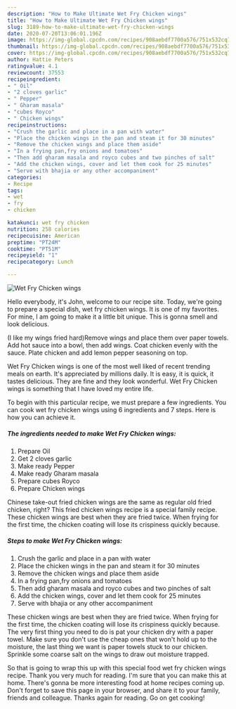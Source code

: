 ```yaml
---
description: "How to Make Ultimate Wet Fry Chicken wings"
title: "How to Make Ultimate Wet Fry Chicken wings"
slug: 3189-how-to-make-ultimate-wet-fry-chicken-wings
date: 2020-07-20T13:06:01.196Z
image: https://img-global.cpcdn.com/recipes/908aebdf7700a576/751x532cq70/wet-fry-chicken-wings-recipe-main-photo.jpg
thumbnail: https://img-global.cpcdn.com/recipes/908aebdf7700a576/751x532cq70/wet-fry-chicken-wings-recipe-main-photo.jpg
cover: https://img-global.cpcdn.com/recipes/908aebdf7700a576/751x532cq70/wet-fry-chicken-wings-recipe-main-photo.jpg
author: Hattie Peters
ratingvalue: 4.1
reviewcount: 37553
recipeingredient:
- " Oil"
- "2 cloves garlic"
- " Pepper"
- " Gharam masala"
- "cubes Royco"
- " Chicken wings"
recipeinstructions:
- "Crush the garlic and place in a pan with water"
- "Place the chicken wings in the pan and steam it for 30 minutes"
- "Remove the chicken wings and place them aside"
- "In a frying pan,fry onions and tomatoes"
- "Then add gharam masala and royco cubes and two pinches of salt"
- "Add the chicken wings, cover and let them cook for 25 minutes"
- "Serve with bhajia or any other accompaniment"
categories:
- Recipe
tags:
- wet
- fry
- chicken

katakunci: wet fry chicken 
nutrition: 258 calories
recipecuisine: American
preptime: "PT24M"
cooktime: "PT51M"
recipeyield: "1"
recipecategory: Lunch

---
```



![Wet Fry Chicken wings](https://img-global.cpcdn.com/recipes/908aebdf7700a576/751x532cq70/wet-fry-chicken-wings-recipe-main-photo.jpg)

Hello everybody, it's John, welcome to our recipe site. Today, we're going to prepare a special dish, wet fry chicken wings. It is one of my favorites. For mine, I am going to make it a little bit unique. This is gonna smell and look delicious.

(I like my wings fried hard)Remove wings and place them over paper towels. Add hot sauce into a bowl, then add wings. Coat chicken evenly with the sauce. Plate chicken and add lemon pepper seasoning on top.

Wet Fry Chicken wings is one of the most well liked of recent trending meals on earth. It's appreciated by millions daily. It is easy, it is quick, it tastes delicious. They are fine and they look wonderful. Wet Fry Chicken wings is something that I have loved my entire life.


To begin with this particular recipe, we must prepare a few ingredients. You can cook wet fry chicken wings using 6 ingredients and 7 steps. Here is how you can achieve it.

<!--inarticleads1-->

##### The ingredients needed to make Wet Fry Chicken wings:

1. Prepare  Oil
1. Get 2 cloves garlic
1. Make ready  Pepper
1. Make ready  Gharam masala
1. Prepare cubes Royco
1. Prepare  Chicken wings


Chinese take-out fried chicken wings are the same as regular old fried chicken, right? This fried chicken wings recipe is a special family recipe. These chicken wings are best when they are fried twice. When frying for the first time, the chicken coating will lose its crispiness quickly because. 

<!--inarticleads2-->

##### Steps to make Wet Fry Chicken wings:

1. Crush the garlic and place in a pan with water
1. Place the chicken wings in the pan and steam it for 30 minutes
1. Remove the chicken wings and place them aside
1. In a frying pan,fry onions and tomatoes
1. Then add gharam masala and royco cubes and two pinches of salt
1. Add the chicken wings, cover and let them cook for 25 minutes
1. Serve with bhajia or any other accompaniment


These chicken wings are best when they are fried twice. When frying for the first time, the chicken coating will lose its crispiness quickly because. The very first thing you need to do is pat your chicken dry with a paper towel. Make sure you don&#39;t use the cheap ones that won&#39;t hold up to the moisture, the last thing we want is paper towels stuck to our chicken. Sprinkle some coarse salt on the wings to draw out moisture trapped. 

So that is going to wrap this up with this special food wet fry chicken wings recipe. Thank you very much for reading. I'm sure that you can make this at home. There's gonna be more interesting food at home recipes coming up. Don't forget to save this page in your browser, and share it to your family, friends and colleague. Thanks again for reading. Go on get cooking!
